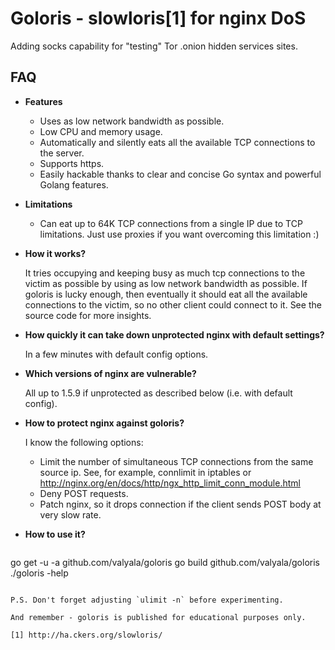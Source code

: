 Goloris - slowloris[1] for nginx DoS
===============================================

Adding socks capability for "testing" Tor .onion hidden services sites.

## FAQ

* **Features**

  - Uses as low network bandwidth as possible.
  - Low CPU and memory usage.
  - Automatically and silently eats all the available TCP connections
    to the server.
  - Supports https.
  - Easily hackable thanks to clear and concise Go syntax
    and powerful Golang features.


* **Limitations**

  - Can eat up to 64K TCP connections from a single IP due to TCP limitations.
    Just use proxies if you want overcoming this limitation :)


* **How it works?**

  It tries occupying and keeping busy as much tcp connections
  to the victim as possible by using as low network bandwidth as possible.
  If goloris is lucky enough, then eventually it should eat all the available
  connections to the victim, so no other client could connect to it.
  See the source code for more insights.


* **How quickly it can take down unprotected nginx with default settings?**

  In a few minutes with default config options.


* **Which versions of nginx are vulnerable?**

  All up to 1.5.9 if unprotected as described below (i.e. with default config).


* **How to protect nginx against goloris?**

  I know the following options:
  - Limit the number of simultaneous TCP connections from the same
    source ip. See, for example, connlimit in iptables
    or http://nginx.org/en/docs/http/ngx_http_limit_conn_module.html
  - Deny POST requests.
  - Patch nginx, so it drops connection if the client sends POST
    body at very slow rate.


* **How to use it?**

  ```
go get -u -a github.com/valyala/goloris
go build github.com/valyala/goloris
./goloris -help
  ```

P.S. Don't forget adjusting `ulimit -n` before experimenting.

And remember - goloris is published for educational purposes only.

[1] http://ha.ckers.org/slowloris/
